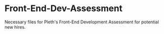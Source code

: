 # Front-End-Dev-Assessment
Necessary files for Pleth's Front-End Development Assessment for potential new hires.
